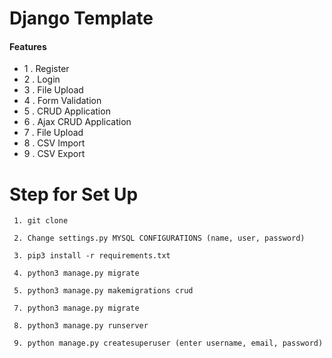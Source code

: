 

# <a>Django Template</a>




#### Features
- 1 . Register
- 2 . Login
- 3 . File Upload
- 4 . Form Validation
- 5 . CRUD Application
- 6 . Ajax CRUD Application
- 7 . File Upload
- 8 . CSV Import
- 9 . CSV Export

# Step for Set Up
``` 
 1. git clone 

 2. Change settings.py MYSQL CONFIGURATIONS (name, user, password)

 3. pip3 install -r requirements.txt

 4. python3 manage.py migrate

 5. python3 manage.py makemigrations crud

 7. python3 manage.py migrate

 8. python3 manage.py runserver

 9. python manage.py createsuperuser (enter username, email, password)

```
